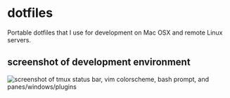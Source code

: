 # dotfiles

Portable dotfiles that I use for development on Mac OSX and remote Linux servers.

## screenshot of development environment

![screenshot of tmux status bar, vim colorscheme, bash prompt, and panes/windows/plugins](http://i.imgur.com/qyJwNcg.png?1 "screenshot")
